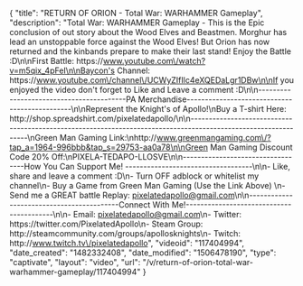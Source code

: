 {
    "title": "RETURN OF ORION - Total War: WARHAMMER Gameplay",
    "description": "Total War: WARHAMMER Gameplay - This is the Epic conclusion of out story about the Wood Elves and Beastmen.  Morghur has lead an unstoppable force against the Wood Elves!  But Orion has now returned and the kinbands prepare to make their last stand! Enjoy the Battle :D\n\nFirst Battle: https:\/\/www.youtube.com\/watch?v=m5qix_4pFeI\n\nBaycon's Channel: https:\/\/www.youtube.com\/channel\/UCWyZIfIlc4eXQEDaLgr1DBw\n\nIf you enjoyed the video don't forget to Like and Leave a comment :D\n\n-----------------------------------------PA Merchandise----------------------------------------------\n\nRepresent the Knight's of Apollo!\nBuy a T-shirt Here: http:\/\/shop.spreadshirt.com\/pixelatedapollo\/\n\n---------------------------------------------------------------------------------------------------------------\nGreen Man Gaming Link:\nhttp:\/\/www.greenmangaming.com\/?tap_a=1964-996bbb&tap_s=29753-aa0a78\n\nGreen Man Gaming Discount Code 20% Off:\nPIXELA-TEDAPO-LLOSVE\n\n----------------------------------How You Can Support Me! -----------------------------------\n\n- Like, share and leave a comment :D\n- Turn OFF adblock or whitelist my channel\n- Buy a Game from Green Man Gaming (Use the Link Above) \n- Send me a GREAT battle Replay: pixelatedapollo@gmail.com\n\n------------------------------------------Connect With Me!-----------------------------------------\n\n- Email: pixelatedapollo@gmail.com\n- Twitter: https:\/\/twitter.com\/PixelatedApollo\n- Steam Group:  http:\/\/steamcommunity.com\/groups\/apollosknights\n- Twitch: http:\/\/www.twitch.tv\/pixelatedapollo",
    "videoid": "117404994",
    "date_created": "1482332408",
    "date_modified": "1506478190",
    "type": "captivate",
    "layout": "video",
    "url": "\/v\/return-of-orion-total-war-warhammer-gameplay\/117404994"
}